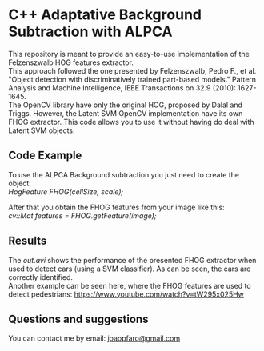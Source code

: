 # C++ Adaptative Background Subtraction with ALPCA

This repository is meant to provide an easy-to-use implementation of the Felzenszwalb HOG features extractor.
<br />
This approach followed the one presented by Felzenszwalb, Pedro F., et al. "Object detection with discriminatively trained part-based models." Pattern Analysis and Machine Intelligence, IEEE Transactions on 32.9 (2010): 1627-1645.
<br /> 
The OpenCV library have only the original HOG, proposed by Dalal and Triggs. However, the Latent SVM OpenCV implementation have its own FHOG extractor. This code allows you to use it without having do deal with Latent SVM objects.

## Code Example

To use the ALPCA Background subtraction you just need to create the object:
<br />
*HogFeature FHOG(cellSize, scale);*

After that you obtain the FHOG features from your image like this:
<br />
*cv::Mat features = FHOG.getFeature(image);*

## Results

The *out.avi* shows the performance of the presented FHOG extractor when used to detect cars (using a SVM classifier). As can be seen, the cars are correctly identified.
<br />
Another example can be seen here, where the FHOG features are used to detect pedestrians: https://www.youtube.com/watch?v=tW295x025Hw

## Questions and suggestions

You can contact me by email: joaopfaro@gmail.com

